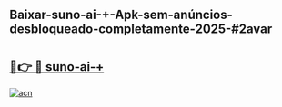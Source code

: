 ## Baixar-suno-ai-+-Apk-sem-anúncios-desbloqueado-completamente-2025-#2avar

# <h2><a href="https://ainizakaria.my?title=suno-ai-+&ref=20M">🔗👉 🔴 suno-ai-+</a></h2>

[![acn](https://github.com/user-attachments/assets/0f9c940e-d8b0-45ae-aac7-cd30a18b3e1c)](https://ainizakaria.my?title=suno-ai-+&ref=20M)


